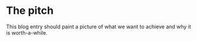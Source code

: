 # The pitch
This blog entry should paint a picture of what we want to achieve and why it is worth-a-while.
